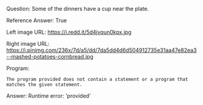 Question: Some of the dinners have a cup near the plate.

Reference Answer: True

Left image URL: https://i.redd.it/5d4jvqun0kpx.jpg

Right image URL: https://i.pinimg.com/236x/7d/a5/dd/7da5dd4d6d504912735e31aa47e82ea3--mashed-potatoes-cornbread.jpg

Program:

```
The program provided does not contain a statement or a program that matches the given statement.
```
Answer: Runtime error: 'provided'

